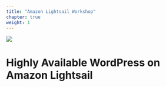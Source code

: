 ```yaml
---
title: "Amazon Lightsail Workshop"
chapter: true
weight: 1
---
```


![](./images/amazon-lightsail.jpg?width=100pc)


# Highly Available WordPress on Amazon Lightsail

